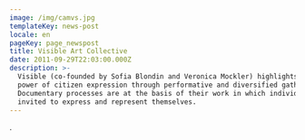 ```yaml
---
image: /img/camvs.jpg
templateKey: news-post
locale: en
pageKey: page_newspost
title: Visible Art Collective
date: 2011-09-29T22:03:00.000Z
description: >-
  Visible (co-founded by Sofia Blondin and Veronica Mockler) highlights the
  power of citizen expression through performative and diversified gatherings.
  Documentary processes are at the basis of their work in which individuals are
  invited to express and represent themselves.
---
```

.
